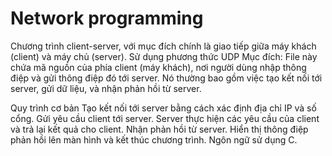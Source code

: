 # Network programming
Chương trình client-server, với mục đích chính là giao tiếp giữa máy khách (client) và máy chủ (server). Sử dụng phương thức UDP
Mục đích: File này chứa mã nguồn của phía client (máy khách), nơi người dùng nhập thông điệp và gửi thông điệp đó tới server. Nó thường bao gồm việc tạo kết nối tới server, gửi dữ liệu, và nhận phản hồi từ server.

Quy trình cơ bản 
  Tạo kết nối tới server bằng cách xác định địa chỉ IP và số cổng.
  Gửi yêu cầu client tới server.
  Server thực hiện các yêu cầu của client và trả lại kết quả cho client.
  Nhận phản hồi từ server.
  Hiển thị thông điệp phản hồi lên màn hình và kết thúc chương trình.
Ngôn ngữ sử dụng C.
